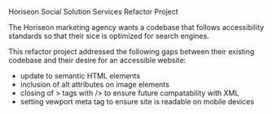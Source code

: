 Horiseon Social Solution Services Refactor Project

The Horiseon marketing agency wants a codebase that follows accessibility standards so that their sice is optimized for search engines.

This refactor project addressed the following gaps between their existing codebase and their desire for an accessible website:
- update to semantic HTML elements
- inclusion of alt attributes on image elements
- closing of > tags with /> to ensure future compatability with XML
- setting vewport meta tag to ensure site is readable on mobile devices

